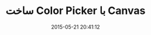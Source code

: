 ---
layout: post
title: "ساخت Color Picker با Canvas"
date: 2015-05-21 20:41:12
section: article
tags: canvas
link: "http://www.majidonline.com/article/%D8%B3%D8%A7%D8%AE%D8%AA_Color_Picker_%D8%A8%D8%A7_Canvas.html"
user: "نوید کاشانی"
user_link: "http://navid.kashani.ir/"
---
